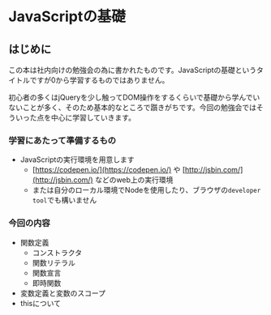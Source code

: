 # JavaScriptの基礎

## はじめに

この本は社内向けの勉強会の為に書かれたものです。JavaScriptの基礎というタイトルですが0から学習するものではありません。

初心者の多くはjQueryを少し触ってDOM操作をするくらいで基礎から学んでいないことが多く、そのため基本的なところで躓きがちです。今回の勉強会ではそういった点を中心に学習していきます。

### 学習にあたって準備するもの

* JavaScriptの実行環境を用意します
  * [https://codepen.io/](https://codepen.io/) や [http://jsbin.com/](http://jsbin.com/) などのweb上の実行環境
  * または自分のローカル環境でNodeを使用したり、ブラウザの`developer tool`でも構いません

### 今回の内容

* 関数定義
  * コンストラクタ
  * 関数リテラル
  * 関数宣言
  * 即時関数
* 変数定義と変数のスコープ
* thisについて



